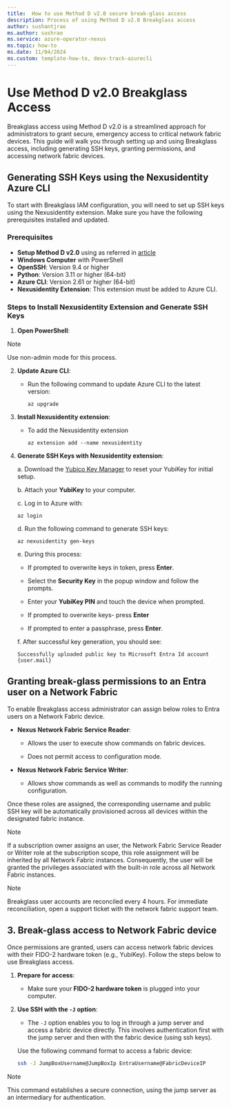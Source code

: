 ```yaml
---
title:  How to use Method D v2.0 secure break-glass access
description: Process of using Method D v2.0 Breakglass access
author: sushantjrao 
ms.author: sushrao
ms.service: azure-operator-nexus
ms.topic: how-to
ms.date: 11/04/2024
ms.custom: template-how-to, devx-track-azurecli
---
```


# Use Method D v2.0 Breakglass Access

Breakglass access using Method D v2.0 is a streamlined approach for administrators to grant secure, emergency access to critical network fabric devices. This guide will walk you through setting up and using Breakglass access, including generating SSH keys, granting permissions, and accessing network fabric devices.

## Generating SSH Keys using the Nexusidentity Azure CLI

To start with Breakglass IAM configuration, you will need to set up SSH keys using the Nexusidentity extension. Make sure you have the following prerequisites installed and updated.

### Prerequisites

- **Setup Method D v2.0** using as referred in [article](howto-setup-break-glass-access-.md)
- **Windows Computer** with PowerShell
- **OpenSSH**: Version 9.4 or higher
- **Python**: Version 3.11 or higher (64-bit)
- **Azure CLI**: Version 2.61 or higher (64-bit)
- **Nexusidentity Extension**: This extension must be added to Azure CLI.

### Steps to Install Nexusidentity Extension and Generate SSH Keys

1. **Open PowerShell**:

> [!Note]
> Use non-admin mode for this process.

2. **Update Azure CLI**:

   - Run the following command to update Azure CLI to the latest version:

     ```Azure CLI
     az upgrade
     ```

3. **Install Nexusidentity extension**:

   - To add the Nexusidentity extension

     ```Azure CLI
     az extension add --name nexusidentity
     ```

4. **Generate SSH Keys with Nexusidentity extension**:

   a. Download the [Yubico Key Manager](https://www.yubico.com/support/download/yubikey-manager) to reset your YubiKey for initial setup.
   
   b. Attach your **YubiKey** to your computer.

   c. Log in to Azure with:

      ```Azure CLI
      az login
      ```

   d. Run the following command to generate SSH keys:

      ```Azure CLI
      az nexusidentity gen-keys
      ```

   e. During this process:

      - If prompted to overwrite keys in token, press **Enter**.

      - Select the **Security Key** in the popup window and follow the prompts.

      - Enter your **YubiKey PIN** and touch the device when prompted.

      - If prompted to overwrite keys- press **Enter**

      - If prompted to enter a passphrase, press **Enter**.
   
   f. After successful key generation, you should see:

      ```
      Successfully uploaded public key to Microsoft Entra Id account {user.mail}
      ```

## Granting break-glass permissions to an Entra user on a Network Fabric

To enable Breakglass access administrator can assign below roles to Entra users on a Network Fabric device.

- **Nexus Network Fabric Service Reader**:

  - Allows the user to execute show commands on fabric devices.

  - Does not permit access to configuration mode.

- **Nexus Network Fabric Service Writer**:

  - Allows show commands as well as commands to modify the running configuration.

Once these roles are assigned, the corresponding username and public SSH key will be automatically provisioned across all devices within the designated fabric instance.

> [!Note]
> If a subscription owner assigns an user,  the Network Fabric Service Reader or Writer role at the subscription scope, this role assignment will be inherited by all Network Fabric instances. Consequently, the user will be granted the privileges associated with the built-in role across all Network Fabric instances.

> [!Note]
> Breakglass user accounts are reconciled every 4 hours. For immediate reconciliation, open a support ticket with the network fabric support team.

## 3. Break-glass access to Network Fabric device

Once permissions are granted, users can access network fabric devices with their FIDO-2 hardware token (e.g., YubiKey). Follow the steps below to use Breakglass access.

1. **Prepare for access**:

   - Make sure your **FIDO-2 hardware token** is plugged into your computer.

2. **Use SSH with the `-J` option**:

   - The `-J` option enables you to log in through a jump server and access a fabric device directly. This involves authentication  first with the jump server and then with the fabric device (using ssh keys).

   Use the following command format to access a fabric device:

   ```bash
   ssh -J JumpBoxUsername@JumpBoxIp EntraUsername@FabricDeviceIP
   ```

> [!Note]
> This command establishes a secure connection, using the jump server as an intermediary for authentication.

